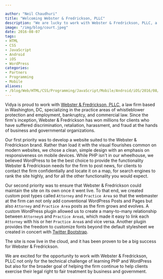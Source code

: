 ```yaml
---

author: "Neil Chaudhuri"
title: "Welcoming Webster & Fredrickson, PLLC"
description: "We are lucky to work with Webster & Fredrickson, PLLC, a premier DC law firm."
image: "/img/blog/court.jpeg" 
date: 2016-08-07
tags:
- HTML
- CSS
- JavaScript
- Android
- iOS
- WordPress
categories: 
- Partners
- Programming
- Mobile
aliases:
- /blog/Web/HTML/CSS/Programming/JavaScript/Mobile/Android/iOS/2016/08/07/welcoming-webster-and-fredrickson-pllc
---
```


Vidya is proud to work with [Webster & Fredrickson, PLLC](http://madenasolutions.com/), a law firm based in Washington, DC, 
specializing in the practice areas of whistleblower protection and employment, bankruptcy, and commercial law. Since the 
firm's inception, Webster & Fredrickson has won millions for clients who have suffered discrimination, 
retaliation, harassment, and fraud at the hands of business and governmental organizations.


Our first priority was to develop a website suited to the Webster & Fredrickson brand. Rather than load it with 
the visual flourishes common on modern websites, we chose a clean, simple design with an emphasis on 
responsiveness on mobile devices. While PHP isn't in our wheelhouse, we believed WordPress to be the best choice to 
provide the functionality Webster & Fredrickson needs for the firm to post news, for clients to contact the firm confidentially
and locate it on a map, for search engines to rank the site highly, and for all the other functionality you would
expect.

Our second priority was to ensure that Webster & Fredrickson could maintain the site on its own once it went live. To that end,
we created custom post types called `Attorney` and `Practice Area` so that the webmaster at the firm can not only add
conventional WordPress Posts and Pages but also `Attorney` and `Practice Area` posts as the firm grows and evolves. A custom
WordPress plugin allowed us to create a many-to-many relationship between `Attorney`s and `Practice Area`s, which made it
easy to link each `Attorney` with his or her `Practice Area`s and vice versa. Another plugin provides the freedom to customize
fonts beyond the default stylesheet we created in concert with [Twitter Bootstrap](http://getbootstrap.com/).

The site is now live in the cloud, and it has been proven to be a big success for Webster & Fredrickson.

We are excited for the opportunity to work with Webster & Fredrickson, PLLC not only for the technical challenge 
of learning PHP and WordPress but also for the broader goal of helping the firm continue to help clients
exercise their legal right to fair treatment by business and government.
